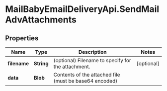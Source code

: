 # MailBabyEmailDeliveryApi.SendMailAdvAttachments

## Properties
Name | Type | Description | Notes
------------ | ------------- | ------------- | -------------
**filename** | **String** | (optional) Filename to specify for the attachment. | [optional] 
**data** | **Blob** | Contents of the attached file (must be base64 encoded) | 
